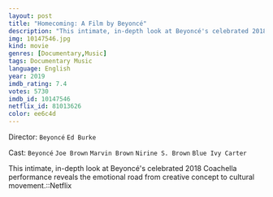 ```yaml
---
layout: post
title: "Homecoming: A Film by Beyoncé"
description: "This intimate, in-depth look at Beyoncé's celebrated 2018 Coachella performance reveals the emotional road from creative concept to cultural movement.::Netflix.."
img: 10147546.jpg
kind: movie
genres: [Documentary,Music]
tags: Documentary Music 
language: English
year: 2019
imdb_rating: 7.4
votes: 5730
imdb_id: 10147546
netflix_id: 81013626
color: ee6c4d
---
```

Director: `Beyoncé` `Ed Burke`  

Cast: `Beyoncé` `Joe Brown` `Marvin Brown` `Nirine S. Brown` `Blue Ivy Carter` 

This intimate, in-depth look at Beyoncé's celebrated 2018 Coachella performance reveals the emotional road from creative concept to cultural movement.::Netflix